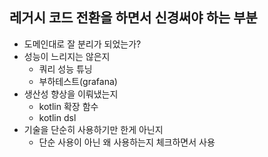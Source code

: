 ## 레거시 코드 전환을 하면서 신경써야 하는 부분
- 도메인대로 잘 분리가 되었는가?
- 성능이 느리지는 않은지
  - 쿼리 성능 튜닝
  - 부하테스트(grafana)
- 생산성 향상을 이뤄냈는지
  - kotlin 확장 함수
  - kotlin dsl
- 기술을 단순히 사용하기만 한게 아닌지
  - 단순 사용이 아닌 왜 사용하는지 체크하면서 사용